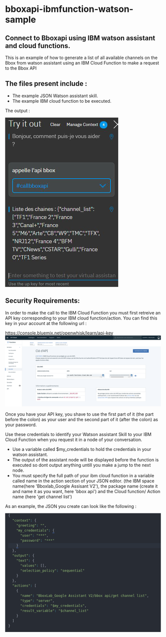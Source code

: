 # bboxapi-ibmfunction-watson-sample

## Connect to Bboxapi using IBM watson assistant and cloud functions.
This is an example of how to generate a list of all available channels on the Bbox from watson assistant using an IBM Cloud Function to make a request to the Bbox API

## The files  present include :
* The example JSON Watson assistant skill.
* The example IBM cloud function to be executed.

The output :



![](result.png?raw=true)

## Security Requirements:
In order to make the call to the IBM Cloud Function you must first retreive an API key corresponding to your IBM cloud function/action.
You can find this key in your account at the following url :

https://console.bluemix.net/openwhisk/learn/api-key
![](api_key_page.png?raw=true)

Once you have your API key, you shave to use the first part of it (the part before the colon) as your user and the second part of it (after the colon) as your password.

Use these credentials to identify your Watson assistant Skill to your IBM Cloud Function when you request it in a node of your conversation.

* Use a variable called $my_credentials to hold the credentials in your watson assistant.
* The output of the assistant node will be displayed before the function is executed so dont output anything untill you make a jump to the next node.
* You must specify the full path of your ibm cloud function in a variable called name in the action section of your JSON editor. (the IBM space name(here 'Bboxlab_Google Assisant V2'), the package name (create it and name it as you want, here 'bbox api') and the Cloud function/ Action name (here 'get channel list')


As an example, the JSON you create can look like the following :

![](node-json.png?raw=true)
